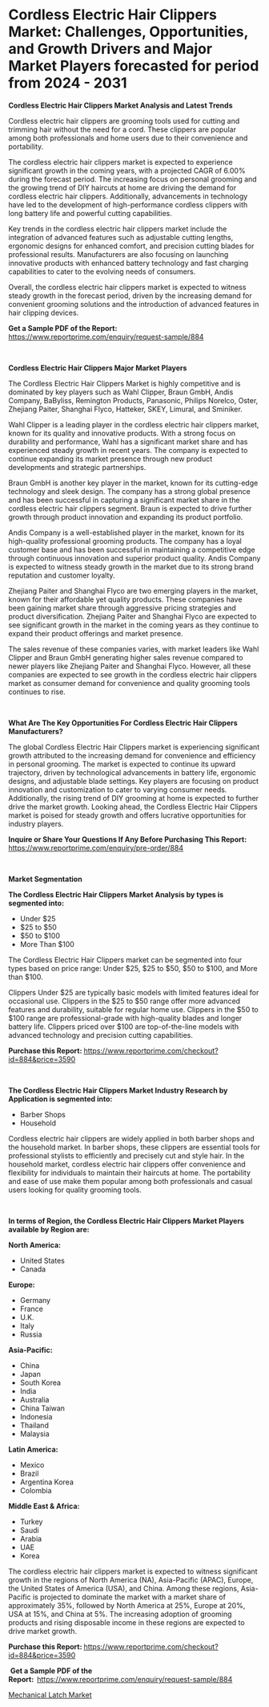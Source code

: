 <p><h1>Cordless Electric Hair Clippers Market: Challenges, Opportunities, and Growth Drivers and Major Market Players forecasted for period from 2024 - 2031</h1></p><p><strong>Cordless Electric Hair Clippers Market Analysis and Latest Trends</strong></p>
<p><p>Cordless electric hair clippers are grooming tools used for cutting and trimming hair without the need for a cord. These clippers are popular among both professionals and home users due to their convenience and portability.</p><p>The cordless electric hair clippers market is expected to experience significant growth in the coming years, with a projected CAGR of 6.00% during the forecast period. The increasing focus on personal grooming and the growing trend of DIY haircuts at home are driving the demand for cordless electric hair clippers. Additionally, advancements in technology have led to the development of high-performance cordless clippers with long battery life and powerful cutting capabilities.</p><p>Key trends in the cordless electric hair clippers market include the integration of advanced features such as adjustable cutting lengths, ergonomic designs for enhanced comfort, and precision cutting blades for professional results. Manufacturers are also focusing on launching innovative products with enhanced battery technology and fast charging capabilities to cater to the evolving needs of consumers.</p><p>Overall, the cordless electric hair clippers market is expected to witness steady growth in the forecast period, driven by the increasing demand for convenient grooming solutions and the introduction of advanced features in hair clipping devices.</p></p>
<p><strong>Get a Sample PDF of the Report:&nbsp;</strong> <a href="https://www.reportprime.com/enquiry/request-sample/884">https://www.reportprime.com/enquiry/request-sample/884</a></p>
<p>&nbsp;</p>
<p><strong>Cordless Electric Hair Clippers Major Market Players</strong></p>
<p><p>The Cordless Electric Hair Clippers Market is highly competitive and is dominated by key players such as Wahl Clipper, Braun GmbH, Andis Company, BaByliss, Remington Products, Panasonic, Philips Norelco, Oster, Zhejiang Paiter, Shanghai Flyco, Hatteker, SKEY, Limural, and Sminiker.</p><p>Wahl Clipper is a leading player in the cordless electric hair clippers market, known for its quality and innovative products. With a strong focus on durability and performance, Wahl has a significant market share and has experienced steady growth in recent years. The company is expected to continue expanding its market presence through new product developments and strategic partnerships.</p><p>Braun GmbH is another key player in the market, known for its cutting-edge technology and sleek design. The company has a strong global presence and has been successful in capturing a significant market share in the cordless electric hair clippers segment. Braun is expected to drive further growth through product innovation and expanding its product portfolio.</p><p>Andis Company is a well-established player in the market, known for its high-quality professional grooming products. The company has a loyal customer base and has been successful in maintaining a competitive edge through continuous innovation and superior product quality. Andis Company is expected to witness steady growth in the market due to its strong brand reputation and customer loyalty.</p><p>Zhejiang Paiter and Shanghai Flyco are two emerging players in the market, known for their affordable yet quality products. These companies have been gaining market share through aggressive pricing strategies and product diversification. Zhejiang Paiter and Shanghai Flyco are expected to see significant growth in the market in the coming years as they continue to expand their product offerings and market presence.</p><p>The sales revenue of these companies varies, with market leaders like Wahl Clipper and Braun GmbH generating higher sales revenue compared to newer players like Zhejiang Paiter and Shanghai Flyco. However, all these companies are expected to see growth in the cordless electric hair clippers market as consumer demand for convenience and quality grooming tools continues to rise.</p></p>
<p>&nbsp;</p>
<p><strong>What Are The Key Opportunities For Cordless Electric Hair Clippers Manufacturers?</strong></p>
<p><p>The global Cordless Electric Hair Clippers market is experiencing significant growth attributed to the increasing demand for convenience and efficiency in personal grooming. The market is expected to continue its upward trajectory, driven by technological advancements in battery life, ergonomic designs, and adjustable blade settings. Key players are focusing on product innovation and customization to cater to varying consumer needs. Additionally, the rising trend of DIY grooming at home is expected to further drive the market growth. Looking ahead, the Cordless Electric Hair Clippers market is poised for steady growth and offers lucrative opportunities for industry players.</p></p>
<p><strong>Inquire or Share Your Questions If Any Before Purchasing This Report:</strong> <a href="https://www.reportprime.com/enquiry/pre-order/884">https://www.reportprime.com/enquiry/pre-order/884</a></p>
<p>&nbsp;</p>
<p><strong>Market Segmentation</strong></p>
<p><strong>The Cordless Electric Hair Clippers Market Analysis by types is segmented into:</strong></p>
<p><ul><li>Under $25</li><li>$25 to $50</li><li>$50 to $100</li><li>More Than $100</li></ul></p>
<p><p>The Cordless Electric Hair Clippers market can be segmented into four types based on price range: Under $25, $25 to $50, $50 to $100, and More than $100. </p><p>Clippers Under $25 are typically basic models with limited features ideal for occasional use. Clippers in the $25 to $50 range offer more advanced features and durability, suitable for regular home use. Clippers in the $50 to $100 range are professional-grade with high-quality blades and longer battery life. Clippers priced over $100 are top-of-the-line models with advanced technology and precision cutting capabilities.</p></p>
<p><strong>Purchase this Report:&nbsp;</strong><a href="https://www.reportprime.com/checkout?id=884&price=3590">https://www.reportprime.com/checkout?id=884&price=3590</a></p>
<p>&nbsp;</p>
<p><strong>The Cordless Electric Hair Clippers Market Industry Research by Application is segmented into:</strong></p>
<p><ul><li>Barber Shops</li><li>Household</li></ul></p>
<p><p>Cordless electric hair clippers are widely applied in both barber shops and the household market. In barber shops, these clippers are essential tools for professional stylists to efficiently and precisely cut and style hair. In the household market, cordless electric hair clippers offer convenience and flexibility for individuals to maintain their haircuts at home. The portability and ease of use make them popular among both professionals and casual users looking for quality grooming tools.</p></p>
<p>&nbsp;</p>
<p><strong>In terms of Region, the Cordless Electric Hair Clippers Market Players available by Region are:</strong></p>
<p>
    <p> <strong> North America: </strong>
        <ul>
            <li>United States</li>
            <li>Canada</li>
        </ul>
        </p> 
    <p> <strong> Europe: </strong>
        <ul>
            <li>Germany</li>
            <li>France</li>
            <li>U.K.</li>
            <li>Italy</li>
            <li>Russia</li>
        </ul>
        </p> 
    <p> <strong> Asia-Pacific: </strong>
        <ul>
            <li>China</li>
            <li>Japan</li>
            <li>South Korea</li>
            <li>India</li>
            <li>Australia</li>
            <li>China Taiwan</li>
            <li>Indonesia</li>
            <li>Thailand</li>
            <li>Malaysia</li>
        </ul>
        </p> 
    <p> <strong> Latin America: </strong>
        <ul>
            <li>Mexico</li>
            <li>Brazil</li>
            <li>Argentina Korea</li>
            <li>Colombia</li>
        </ul>
        </p> 
    <p> <strong> Middle East & Africa: </strong>
        <ul>
            <li>Turkey</li>
            <li>Saudi</li>
            <li>Arabia</li>
            <li>UAE</li>
            <li>Korea</li>
        </ul>
    </p>
    </p>
<p><p>The cordless electric hair clippers market is expected to witness significant growth in the regions of North America (NA), Asia-Pacific (APAC), Europe, the United States of America (USA), and China. Among these regions, Asia-Pacific is projected to dominate the market with a market share of approximately 35%, followed by North America at 25%, Europe at 20%, USA at 15%, and China at 5%. The increasing adoption of grooming products and rising disposable income in these regions are expected to drive market growth.</p></p>
<p><strong>Purchase this Report: </strong><a href="https://www.reportprime.com/checkout?id=884&price=3590">https://www.reportprime.com/checkout?id=884&price=3590</a></p>
<p>&nbsp;<strong>Get a Sample PDF of the Report:&nbsp;&nbsp;</strong><a href="https://www.reportprime.com/enquiry/request-sample/884">https://www.reportprime.com/enquiry/request-sample/884</a></p>
<p><strong></strong></p>
<p><p><a href="https://github.com/gulaimolin/Market-Research-Report-List-3/blob/main/mechanical-latch-market.md">Mechanical Latch Market</a></p></p>
